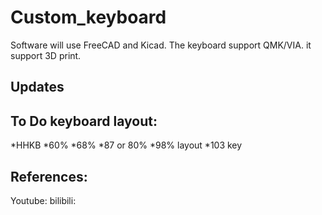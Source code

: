 # Custom_keyboard
Software will use FreeCAD and Kicad. The keyboard support QMK/VIA. it support 3D print.

Updates
-------------------

To Do keyboard layout:
--------------
*HHKB
*60%
*68%
*87 or 80%
*98% layout
*103 key

References:
------------
Youtube: 
bilibili: 
